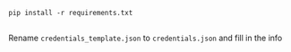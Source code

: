 ```
pip install -r requirements.txt
```
##
Rename ``credentials_template.json`` to ``credentials.json`` and fill in the info
